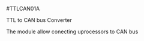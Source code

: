 <!--- PrjInfo ---> <!--- Please remove this line after manually editing --->
<!--- 00a56be08b96043df9e37d6aff7b6990 --->
<!--- Created:20170111-16:38: ---> 
<!--- Author:Mlab: ---> 
<!--- AuthorEmail:mlab@mlab.cz: ---> 
<!--- Tags:imported: ---> 
<!--- Ust:None: ---> 
<!--- Name:TTLCAN01A: --->
#TTLCAN01A 
<!--- LongName --->
TTL to CAN bus Converter
<!--- ELongName ---> 

<!--- Lead --->
The module allow conecting uprocessors to CAN bus
<!--- ELead ---> 


​
​
<!--- Description --->
<!--- EDescription --->
<!--- Content --->
<!--- EContent --->
            